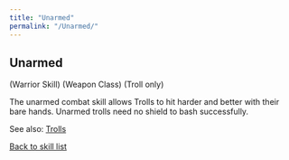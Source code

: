 ```yaml
---
title: "Unarmed"
permalink: "/Unarmed/"
---
```


## Unarmed

(Warrior Skill) (Weapon Class) (Troll only)

The unarmed combat skill allows Trolls to hit harder and better with
their bare hands. Unarmed trolls need no shield to bash successfully.

See also: [Trolls](Trolls "wikilink")

[Back to skill list](Skill "wikilink")
